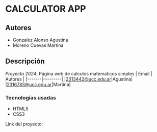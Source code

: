 # CALCULATOR APP
## Autores
* Gonzalez Alonso Agustina
* Moreno Cuevas Martina 
## Descripción
*Proyecto 2024*: Página web de calculos matematicos simples
| Email | Autores |
|-------|---------|
|2313442@ucc.edu.ar|Agustina|
|2316783@ucc.edu.ar|Martina|

### Tecnologías usadas
* HTML5
* CSS3

Link del proyecto: 
